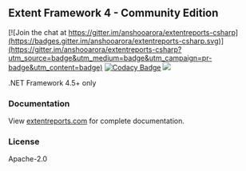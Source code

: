 ## Extent Framework 4 - Community Edition

[![Join the chat at https://gitter.im/anshooarora/extentreports-csharp](https://badges.gitter.im/anshooarora/extentreports-csharp.svg)](https://gitter.im/anshooarora/extentreports-csharp?utm_source=badge&utm_medium=badge&utm_campaign=pr-badge&utm_content=badge)
[![Codacy Badge](https://api.codacy.com/project/badge/Grade/8d4e66d07b9e4ebca7cef7c5b5eb7ba2)](https://www.codacy.com/app/anshooarora/extentreports-csharp?utm_source=github.com&amp;utm_medium=referral&amp;utm_content=extent-framework/extentreports-csharp&amp;utm_campaign=Badge_Grade)
![](https://img.shields.io/github/license/extent-framework/extentreports-csharp.svg?style=plastic)

.NET Framework 4.5+ only

### Documentation

View [extentreports.com](http://extentreports.com/docs/versions/4/net/) for complete documentation.

### License

Apache-2.0
